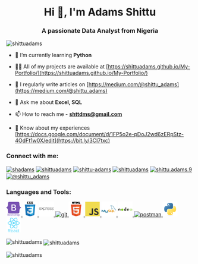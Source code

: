 <h1 align="center">Hi 👋, I'm Adams Shittu</h1>
<h3 align="center">A passionate Data Analyst from Nigeria</h3>

<p align="left"> <img src="https://komarev.com/ghpvc/?username=shittuadams&label=Profile%20views&color=0e75b6&style=flat" alt="shittuadams" /> </p>

- 🌱 I’m currently learning **Python**

- 👨‍💻 All of my projects are available at [https://shittuadams.github.io/My-Portfolio/](https://shittuadams.github.io/My-Portfolio/)

- 📝 I regularly write articles on [https://medium.com/@shittu_adams](https://medium.com/@shittu_adams)

- 💬 Ask me about **Excel, SQL**

- 📫 How to reach me - **shttdms@gmail.com**

- 📄 Know about my experiences [https://docs.google.com/document/d/1FP5o2e-pDoJ2wd6zERpStz-4OdFt1w0X/edit](https://bit.ly/3CI7txc)

<h3 align="left">Connect with me:</h3>
<p align="left">
<a href="https://codepen.io/shadams" target="blank"><img align="center" src="https://raw.githubusercontent.com/rahuldkjain/github-profile-readme-generator/master/src/images/icons/Social/codepen.svg" alt="shadams" height="30" width="40" /></a>
<a href="https://linkedin.com/in/shittuadams" target="blank"><img align="center" src="https://raw.githubusercontent.com/rahuldkjain/github-profile-readme-generator/master/src/images/icons/Social/linked-in-alt.svg" alt="shittuadams" height="30" width="40" /></a>
<a href="https://stackoverflow.com/users/shittu-adams" target="blank"><img align="center" src="https://raw.githubusercontent.com/rahuldkjain/github-profile-readme-generator/master/src/images/icons/Social/stack-overflow.svg" alt="shittu-adams" height="30" width="40" /></a>
<a href="https://kaggle.com/shittuadams" target="blank"><img align="center" src="https://raw.githubusercontent.com/rahuldkjain/github-profile-readme-generator/master/src/images/icons/Social/kaggle.svg" alt="shittuadams" height="30" width="40" /></a>
<a href="https://fb.com/shittu.adams.9" target="blank"><img align="center" src="https://raw.githubusercontent.com/rahuldkjain/github-profile-readme-generator/master/src/images/icons/Social/facebook.svg" alt="shittu.adams.9" height="30" width="40" /></a>
<a href="https://medium.com/@shittu_adams" target="blank"><img align="center" src="https://raw.githubusercontent.com/rahuldkjain/github-profile-readme-generator/master/src/images/icons/Social/medium.svg" alt="@shittu_adams" height="30" width="40" /></a>
</p>

<h3 align="left">Languages and Tools:</h3>
<p align="left"> <a href="https://getbootstrap.com" target="_blank" rel="noreferrer"> <img src="https://raw.githubusercontent.com/devicons/devicon/master/icons/bootstrap/bootstrap-plain-wordmark.svg" alt="bootstrap" width="40" height="40"/> </a> <a href="https://www.w3schools.com/css/" target="_blank" rel="noreferrer"> <img src="https://raw.githubusercontent.com/devicons/devicon/master/icons/css3/css3-original-wordmark.svg" alt="css3" width="40" height="40"/> </a> <a href="https://expressjs.com" target="_blank" rel="noreferrer"> <img src="https://raw.githubusercontent.com/devicons/devicon/master/icons/express/express-original-wordmark.svg" alt="express" width="40" height="40"/> </a> <a href="https://git-scm.com/" target="_blank" rel="noreferrer"> <img src="https://www.vectorlogo.zone/logos/git-scm/git-scm-icon.svg" alt="git" width="40" height="40"/> </a> <a href="https://www.w3.org/html/" target="_blank" rel="noreferrer"> <img src="https://raw.githubusercontent.com/devicons/devicon/master/icons/html5/html5-original-wordmark.svg" alt="html5" width="40" height="40"/> </a> <a href="https://developer.mozilla.org/en-US/docs/Web/JavaScript" target="_blank" rel="noreferrer"> <img src="https://raw.githubusercontent.com/devicons/devicon/master/icons/javascript/javascript-original.svg" alt="javascript" width="40" height="40"/> </a> <a href="https://www.mysql.com/" target="_blank" rel="noreferrer"> <img src="https://raw.githubusercontent.com/devicons/devicon/master/icons/mysql/mysql-original-wordmark.svg" alt="mysql" width="40" height="40"/> </a> <a href="https://nodejs.org" target="_blank" rel="noreferrer"> <img src="https://raw.githubusercontent.com/devicons/devicon/master/icons/nodejs/nodejs-original-wordmark.svg" alt="nodejs" width="40" height="40"/> </a> <a href="https://postman.com" target="_blank" rel="noreferrer"> <img src="https://www.vectorlogo.zone/logos/getpostman/getpostman-icon.svg" alt="postman" width="40" height="40"/> </a> <a href="https://www.python.org" target="_blank" rel="noreferrer"> <img src="https://raw.githubusercontent.com/devicons/devicon/master/icons/python/python-original.svg" alt="python" width="40" height="40"/> </a> <a href="https://reactjs.org/" target="_blank" rel="noreferrer"> <img src="https://raw.githubusercontent.com/devicons/devicon/master/icons/react/react-original-wordmark.svg" alt="react" width="40" height="40"/> </a> </p>

<p><img align="left" src="https://github-readme-stats.vercel.app/api/top-langs?username=shittuadams&show_icons=true&locale=en&layout=compact" alt="shittuadams" /></p>

<p>&nbsp;<img align="center" src="https://github-readme-stats.vercel.app/api?username=shittuadams&show_icons=true&locale=en" alt="shittuadams" /></p>

<p><img align="center" src="https://github-readme-streak-stats.herokuapp.com/?user=shittuadams&" alt="shittuadams" /></p>
